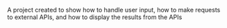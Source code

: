 A project created to show how to handle user input, how to make requests to external APIs, and how to display the results from the APIs